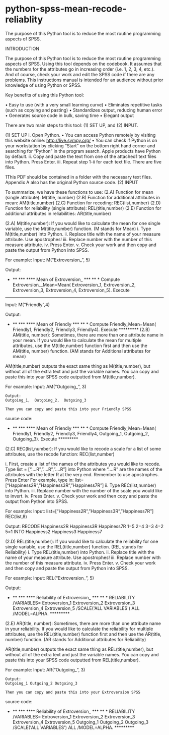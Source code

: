 # python-spss-mean-recode-reliablity
The purpose of this Python tool is to reduce the most routine programming aspects of SPSS.

INTRODUCTION

The purpose of this Python tool is to reduce the most routine programming aspects of SPSS. Using this tool depends on the codebook. It assumes that the numbers for the attributes go in increasing order (i.e. 1, 2, 3, 4, etc.).  And of course, check your work and edit the SPSS code if there are any problems. This instructions manual is intended for an audience without prior knowledge of using Python or SPSS. 

Key benefits of using this Python tool:

•	Easy to use (with a very small learning curve)
•	Eliminates repetitive tasks (such as copying and pasting)
•	Standardizes output, reducing human error
•	Generates source code in bulk, saving time
•	Elegant output


There are two main steps to this tool: (1) SET UP, and (2) INPUT.


(1)	SET UP
i.	Open Python.
•	You can access Python remotely by visiting this website online:
http://live.sympy.org/
•	You can check if Python is on your workstation by clicking “Start” on the bottom right hand corner and searching for “Python” in the program search. Apple products have Python by default.
ii.	Copy and paste the text from one of the attached1 text files into Python. Press Enter.
iii.	Repeat step 1-ii for each text file. There are five files.



1This PDF should be contained in a folder with the necessary text files. Appendix A also has the original Python source code. 
(2)	INPUT

To summarize, we have these functions to use:
(2.A) Function for mean (single attribute): M(title, number)
(2.B) Function for additional attributes in mean: AM(title,number) 
(2.C) Function for recoding: REC(list,number)
(2.D) Function for reliability (single attribute): REL(title,number)
(2.E) Function for additional attributes in reliabilities: AR(title,number)


(2.A)	M(title,number): If you would like to calculate the mean for one single variable, use the M(title,number) function. (M stands for Mean)
i.	Type M(title,number) into Python.
ii.	Replace title with the name of your measure attribute. Use apostrophes! 
iii.	Replace number with the number of this measure attribute.
iv.	Press Enter. 
v.	Check your work and then copy and paste the output from Python into SPSS. 

For example:
Input:
M(“Extroversion_”, 5)

Output:
* ** *** **** Mean of Extroversion_ *** ** * Compute Extroversion__Mean=Mean( Extroversion_1,  Extroversion_2,  Extroversion_3,  Extroversion_4,  Extroversion_5). Execute
*********

Input:
M(“Friendly”,4)

Output:
* ** *** **** Mean of Friendly *** ** * 
Compute Friendly_Mean=Mean( Friendly1,  Friendly2,  Friendly3,  Friendly4). Execute *********
(2.B)	AM(title, number): Sometimes, there are more than one attribute name in your mean. If you would like to calculate the mean for multiple attributes, use the M(title,number) function first and then use the AM(title, number) function. (AM stands for Additional attributes for mean)

AM(title,number) outputs the exact same thing as M(title,number), but without all of the extra text and just the variable names. You can copy and paste this into your SPSS code outputted from M(title,number).


For example:
Input:
AM(“Outgoing_”, 3)

	Output:
	Outgoing_1,  Outgoing_2,  Outgoing_3

	Then you can copy and paste this into your Friendly SPSS
source code:
* ** *** **** Mean of Friendly *** ** * 
Compute Friendly_Mean=Mean( Friendly1,  Friendly2,  Friendly3,  Friendly4, Outgoing_1,  Outgoing_2,  Outgoing_3). Execute *********


(2.C) REC(list,number): If you would like to recode a scale for a list of some attributes, use the recode function: REC(list,number)

i.	First, create a list of the names of the attributes you would like to recode. Type list = [“….R”,”….R”,”….R”] into Python where “….R” are the names of the attributes with the letter R at the very end. Remember to use apostrophes. Press Enter
For example, type in: list=[“Happiness2R”,”Happiness3R”,”Happiness7R”]
ii.	Type REC(list,number) into Python.
iii.	Replace number with the number of the scale you would like to invert.
iv.	Press Enter. 
v.	Check your work and then copy and paste the output from Python into SPSS.

For example:
Input:
list=[“Happiness2R”,”Happiness3R”,”Happiness7R”]
REC(list,8) 

Output:
RECODE  Happiness2R Happiness3R Happiness7R 1=5 2=4 3=3 4=2 5=1 INTO  Happiness2 Happiness3 Happiness7


(2.D) REL(title,number): If you would like to calculate the reliability for one single variable, use the REL(title,number) function. (REL stands for Reliability)
i.	Type REL(title,number) into Python.
ii.	Replace title with the name of your measure attribute. Use apostrophes! 
iii.	Replace number with the number of this measure attribute.
iv.	Press Enter. 
v.	Check your work and then copy and paste the output from Python into SPSS. 

For example:
Input:
REL(“Extroversion_”, 5)

Output:
* ** *** **** Reliability of Extroversion_ *** ** * RELIABILITY  /VARIABLES=  Extroversion_1 Extroversion_2 Extroversion_3 Extroversion_4 Extroversion_5  /SCALE('ALL VARIABLES') ALL  /MODEL=ALPHA. *********




(2.E)	AR(title, number): Sometimes, there are more than one attribute name in your reliability. If you would like to calculate the reliability for multiple attributes, use the REL(title,number) function first and then use the AR(title, number) function. (AR stands for Additional attributes for Reliability)

AR(title,number) outputs the exact same thing as REL(title,number), but without all of the extra text and just the variable names. You can copy and paste this into your SPSS code outputted from REL(title,number).

For example:
Input:
AR(“Outgoing_”, 3)

	Output:
	Outgoing_1 Outgoing_2 Outgoing_3

	Then you can copy and paste this into your Extroversion SPSS
source code:

* ** *** **** Reliability of Extroversion_ *** ** * RELIABILITY  /VARIABLES=  Extroversion_1 Extroversion_2 Extroversion_3 Extroversion_4 Extroversion_5 Outgoing_1 Outgoing_2 Outgoing_3  /SCALE('ALL VARIABLES') ALL  /MODEL=ALPHA. *********


